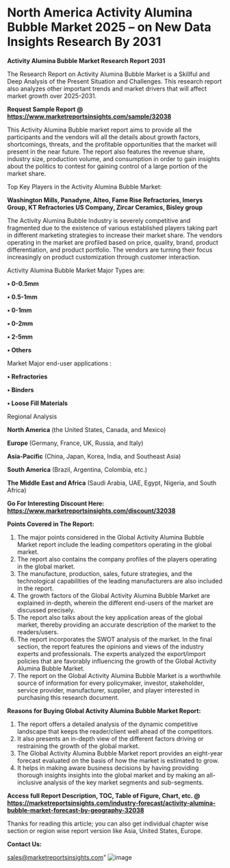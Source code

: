  # North America Activity Alumina Bubble Market 2025 – on New Data Insights Research By 2031

<strong>Activity Alumina Bubble Market Research Report 2031</strong>

The Research Report on Activity Alumina Bubble Market is a Skillful and Deep Analysis of the Present Situation and Challenges. This research report also analyzes other important trends and market drivers that will affect market growth over 2025-2031.

<strong>Request Sample Report @ <a href=https://www.marketreportsinsights.com/sample/32038>https://www.marketreportsinsights.com/sample/32038</a></strong>

This Activity Alumina Bubble market report aims to provide all the participants and the vendors will all the details about growth factors, shortcomings, threats, and the profitable opportunities that the market will present in the near future. The report also features the revenue share, industry size, production volume, and consumption in order to gain insights about the politics to contest for gaining control of a large portion of the market share.

Top Key Players in the Activity Alumina Bubble Market:

<strong>Washington Mills, Panadyne, Alteo, Fame Rise Refractories, Imerys Group, KT Refractories US Company, Zircar Ceramics, Bisley group</strong>

The Activity Alumina Bubble Industry is severely competitive and fragmented due to the existence of various established players taking part in different marketing strategies to increase their market share. The vendors operating in the market are profiled based on price, quality, brand, product differentiation, and product portfolio. The vendors are turning their focus increasingly on product customization through customer interaction.

Activity Alumina Bubble Market Major Types are:

<strong>• 0-0.5mm

• 0.5-1mm

• 0-1mm

• 0-2mm

• 2-5mm

• Others</strong>

Market Major end-user applications :

<strong>• Refractories

• Binders

• Loose Fill Materials</strong>

Regional Analysis

</u><strong><b>North America</b></strong> (the United States, Canada, and Mexico)

<strong><b>Europe </b></strong>(Germany, France, UK, Russia, and Italy)

<strong><b>Asia-Pacific</b></strong> (China, Japan, Korea, India, and Southeast Asia)

<strong><b>South America</b></strong> (Brazil, Argentina, Colombia, etc.)

<strong><b>The Middle East and Africa</b></strong> (Saudi Arabia, UAE, Egypt, Nigeria, and South Africa)

<strong>Go For Interesting Discount Here: <a href=https://www.marketreportsinsights.com/discount/32038>https://www.marketreportsinsights.com/discount/32038</a></strong>

<strong>Points Covered in The Report:</strong>
<ol>
  <li>The major points considered in the Global Activity Alumina Bubble Market report include the leading competitors operating in the global market.</li>
  <li>The report also contains the company profiles of the players operating in the global market.</li>
  <li>The manufacture, production, sales, future strategies, and the technological capabilities of the leading manufacturers are also included in the report.</li>
  <li>The growth factors of the Global Activity Alumina Bubble Market are explained in-depth, wherein the different end-users of the market are discussed precisely.</li>
  <li>The report also talks about the key application areas of the global market, thereby providing an accurate description of the market to the readers/users.</li>
  <li>The report incorporates the SWOT analysis of the market. In the final section, the report features the opinions and views of the industry experts and professionals. The experts analyzed the export/import policies that are favorably influencing the growth of the Global Activity Alumina Bubble Market.</li>
  <li>The report on the Global Activity Alumina Bubble Market is a worthwhile source of information for every policymaker, investor, stakeholder, service provider, manufacturer, supplier, and player interested in purchasing this research document.</li>
</ol>
<strong>Reasons for Buying Global Activity Alumina Bubble Market Report:</strong>

<ol>
  <li>The report offers a detailed analysis of the dynamic competitive landscape that keeps the reader/client well ahead of the competitors.</li>
  <li>It also presents an in-depth view of the different factors driving or restraining the growth of the global market.</li>
  <li>The Global Activity Alumina Bubble Market report provides an eight-year forecast evaluated on the basis of how the market is estimated to grow.</li>
  <li>It helps in making aware business decisions by having providing thorough insights insights into the global market and by making an all-inclusive analysis of the key market segments and sub-segments.</li>
</ol>
<strong>Access full Report Description, TOC, Table of Figure, Chart, etc. @ <a href=https://marketreportsinsights.com/industry-forecast/activity-alumina-bubble-market-forecast-by-geography-32038>https://marketreportsinsights.com/industry-forecast/activity-alumina-bubble-market-forecast-by-geography-32038</a></strong>


Thanks for reading this article; you can also get individual chapter wise section or region wise report version like Asia, United States, Europe.

<strong>Contact Us:</strong>

sales@marketreportsinsights.com"
![image](https://github.com/user-attachments/assets/7e4e2a89-4ccb-45c2-b087-ca9d533d1435)
